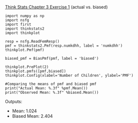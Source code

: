 [Think Stats Chapter 3 Exercise 1](http://greenteapress.com/thinkstats2/html/thinkstats2004.html#toc31) (actual vs. biased)

```
import numpy as np
import nsfg
import first
import thinkstats2
import thinkplot

resp = nsfg.ReadFemResp()
pmf = thinkstats2.Pmf(resp.numkdhh, label = 'numkdhh')
thinkplot.Pmf(pmf)

biased_pmf = BiasPmf(pmf, label = 'biased')

thinkplot.PrePlot(2)
thinkplot.pmfs([pmf,biased])
thinkplot.Config(xlabel='Number of Children', ylabel='PMF')

#Comparing the means of pmf and biased pmf
print("Actual Mean: %.3f" %pmf.Mean())
print("Observed Mean: %.3f" %biased.Mean())
```
Outputs:
* Mean: 1.024
* Biased Mean: 2.404
